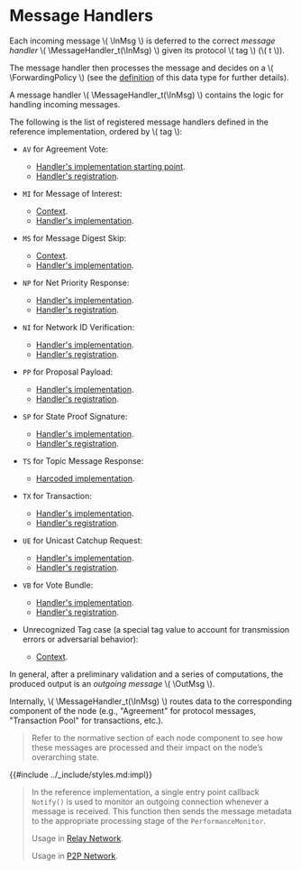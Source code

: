 $$
\newcommand \Tag {\mathrm{tag}}
\newcommand \MessageHandler {\mathrm{MH}}
\newcommand \ForwardingPolicy {\mathrm{ForwardingPolicy}}
\newcommand \InMsg {\ast\texttt{M}}
\newcommand \OutMsg {\texttt{M}\ast}
$$

# Message Handlers

Each incoming message \\( \InMsg \\) is deferred to the correct _message handler_
\\( \MessageHandler_t(\InMsg) \\) given its protocol \\( tag \\) (\\( t \\)). 

The message handler then processes the message and decides on a \\( \ForwardingPolicy \\)
(see the [definition](network-nn-notation.md#messages-incoming-and-outgoing) of
this data type for further details).

A message handler \\( \MessageHandler_t(\InMsg) \\) contains the logic for handling
incoming messages.

The following is the list of registered message handlers defined in the reference
implementation, ordered by \\( tag \\):

- `AV` for Agreement Vote:
   - [Handler's implementation starting point](https://github.com/algorand/go-algorand/blob/0bc3d7e4750db8f98c5dd66f3377147532021c62/agreement/gossip/network.go#L99).
   - [Handler's registration](https://github.com/algorand/go-algorand/blob/0bc3d7e4750db8f98c5dd66f3377147532021c62/agreement/gossip/network.go#L89).

- `MI` for Message of Interest: 
   - [Context](https://github.com/algorand/go-algorand/blob/0bc3d7e4750db8f98c5dd66f3377147532021c62/network/wsPeer.go#L633).
   - [Handler's implementation](https://github.com/algorand/go-algorand/blob/0bc3d7e4750db8f98c5dd66f3377147532021c62/network/wsPeer.go#L714).

- `MS` for Message Digest Skip:
   - [Context](https://github.com/algorand/go-algorand/blob/0bc3d7e4750db8f98c5dd66f3377147532021c62/network/wsPeer.go#L669).
   - [Handler's implementation](https://github.com/algorand/go-algorand/blob/0bc3d7e4750db8f98c5dd66f3377147532021c62/network/wsPeer.go#L760).

- `NP` for Net Priority Response: 
   - [Handler's implementation](https://github.com/algorand/go-algorand/blob/0bc3d7e4750db8f98c5dd66f3377147532021c62/network/netprio.go#L35).
   - [Handler's registration](https://github.com/algorand/go-algorand/blob/0bc3d7e4750db8f98c5dd66f3377147532021c62/network/wsNetwork.go#L710).

- `NI` for Network ID Verification:
   - [Handler's implementation](https://github.com/algorand/go-algorand/blob/0bc3d7e4750db8f98c5dd66f3377147532021c62/network/netidentity.go#L405).
   - [Handler's registration](https://github.com/algorand/go-algorand/blob/0bc3d7e4750db8f98c5dd66f3377147532021c62/network/wsNetwork.go#L702).

- `PP` for Proposal Payload:
   - [Handler's implementation](https://github.com/algorand/go-algorand/blob/0bc3d7e4750db8f98c5dd66f3377147532021c62/agreement/gossip/network.go#L103).
   - [Handler's registration](https://github.com/algorand/go-algorand/blob/0bc3d7e4750db8f98c5dd66f3377147532021c62/agreement/gossip/network.go#L89).

- `SP` for State Proof Signature:
   - [Handler's implementation](https://github.com/algorand/go-algorand/blob/0bc3d7e4750db8f98c5dd66f3377147532021c62/stateproof/builder.go#L312).
   - [Handler's registration](https://github.com/algorand/go-algorand/blob/0bc3d7e4750db8f98c5dd66f3377147532021c62/stateproof/worker.go#L116).

- `TS` for Topic Message Response:
   - [Harcoded implementation](https://github.com/algorand/go-algorand/blob/0bc3d7e4750db8f98c5dd66f3377147532021c62/network/wsPeer.go#L641).

- `TX` for Transaction:
   - [Handler's implementation](https://github.com/algorand/go-algorand/blob/0bc3d7e4750db8f98c5dd66f3377147532021c62/data/txHandler.go#L735).
   - [Handler's registration](https://github.com/algorand/go-algorand/blob/0bc3d7e4750db8f98c5dd66f3377147532021c62/data/txHandler.go#L262).

- `UE` for Unicast Catchup Request:
   - [Handler's implementation](https://github.com/algorand/go-algorand/blob/0bc3d7e4750db8f98c5dd66f3377147532021c62/rpcs/blockService.go#L293).
   - [Handler's registration](https://github.com/algorand/go-algorand/blob/0bc3d7e4750db8f98c5dd66f3377147532021c62/rpcs/blockService.go#L169).

- `VB` for Vote Bundle:
   - [Handler's implementation](https://github.com/algorand/go-algorand/blob/0bc3d7e4750db8f98c5dd66f3377147532021c62/agreement/gossip/network.go#L110).
   - [Handler's registration](https://github.com/algorand/go-algorand/blob/0bc3d7e4750db8f98c5dd66f3377147532021c62/agreement/gossip/network.go#L89).

- Unrecognized Tag case (a special tag value to account for transmission errors or adversarial behavior):
   - [Context](https://github.com/algorand/go-algorand/blob/0bc3d7e4750db8f98c5dd66f3377147532021c62/network/wsPeer.go#L679).

In general, after a preliminary validation and a series of computations, the produced
output is an _outgoing message_ \\( \OutMsg \\).

Internally, \\( \MessageHandler_t(\InMsg) \\) routes data to the corresponding component
of the node (e.g., "Agreement" for protocol messages, "Transaction Pool" for transactions,
etc.).

> Refer to the normative section of each node component to see how these messages
> are processed and their impact on the node’s overarching state.

{{#include ../_include/styles.md:impl}}
> In the reference implementation, a single entry point callback `Notify()` is used
> to monitor an outgoing connection whenever a message is received. This function
> then sends the message metadata to the appropriate processing stage of the `PerformanceMonitor`.
>
> Usage in [Relay Network](https://github.com/algorand/go-algorand/blob/7e562c35b02289ca95114b4b3a20a7dc2df79018/network/wsPeer.go#L626).
>
> Usage in [P2P Network](https://github.com/algorand/go-algorand/blob/7e562c35b02289ca95114b4b3a20a7dc2df79018/network/p2p/p2p.go#L187).